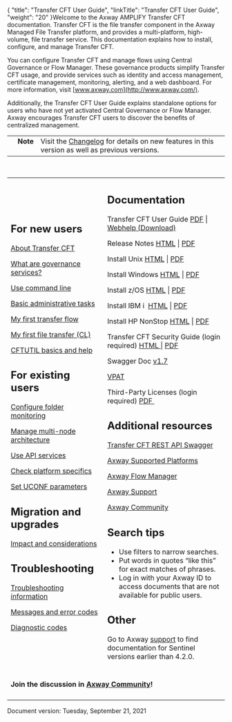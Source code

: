 {
    "title": "Transfer CFT User Guide",
    "linkTitle": "Transfer CFT User Guide",
    "weight": "20"
}Welcome to the Axway AMPLIFY Transfer CFT documentation. Transfer CFT is the file transfer component in the Axway Managed File Transfer platform, and provides a multi-platform, high-volume, file transfer service. This documentation explains how to install, configure, and manage Transfer CFT.

You can configure Transfer CFT and manage flows using Central Governance or Flow Manager. These governance products simplify Transfer CFT usage, and provide services such as identity and access management, certificate management, monitoring, alerting, and a web dashboard. For more information, visit [www.axway.com](http://www.axway.com/).

Additionally, the Transfer CFT User Guide explains standalone options for users who have not yet activated Central Governance or Flow Manager. Axway encourages Transfer CFT users to discover the benefits of centralized management.

<table cellpadding="0" cellspacing="0">
   <col/>
   <col/>
   <col/>
      <tr>
         <td valign="top">         </td>
         <td valign="top"><span><b>Note</b></span>
         </td>
         <td data-mc-autonum="&lt;b&gt;Note&lt;/b&gt;" valign="top">Visit the <a href="updates_and_revisions">Changelog</a> for details on new features in this version as well as previous versions.         </td>
      </tr>
</table>

 

<table>
   <col/>
   <col/>
   <tbody>
      <tr>
         <td>
<h2>For new users</h2>
            <p><a href="overview_intro/about_transfer_cft">About <span>Transfer CFT</span></a>
</p>
            <p><a href="overview_intro/c_cg_concepts">What are governance services?</a>
</p>
            <p><a href="c_intro_userinterfaces/about_cftutil">Use  command line </a>
</p>
            <p><a href="admin_intro/start_stop_cft">Basic administrative tasks</a> </p>
            <p><a href="gettingstarted_intro/my_first_transfer_flow_using_cg" xrefformat="{paratext}">My first transfer flow </a>
</p>
            <p><a href="gettingstarted_intro/my_first_file_transfer" xrefformat="{paratext}">My first file transfer (CL)</a>
</p>
            <p><a href="gettingstarted_intro/my_first_transfer_flow_using_cg">CFTUTIL basics and help </a>
</p>
<h2>For existing users</h2>
            <p><a href="app_integration_intro/intro_folder_monitor/configure_folder_monitoring">Configure folder monitoring</a>
</p>
            <p><a href="about_multinode">Manage multi-node architecture</a>
</p>
            <p><a href="cft_intro_install/about_this_document_zos/using_apis">Use API services</a>
</p>
            <p><a href="platform_specific_functionality.htm">Check platform specifics </a>
</p>
            <p><a href="admin_intro/uconf/uconf_directory">Set UCONF parameters</a>
</p>
<h2>Migration and upgrades</h2>
            <p><a href="cft_intro_install/mig_impact_considerations">Impact and considerations</a>
</p>
<h2>Troubleshooting</h2>
            <p><a href="troubleshoot_intro">Troubleshooting information</a>
</p>
            <p><a href="troubleshoot_intro/messages_and_error_codes_start_here">Messages and error codes</a>
</p>
            <p><a href="troubleshoot_intro/messages_and_error_codes_start_here/diagi_diagnostic_codes">Diagnostic codes</a>
</p>
         </td>
         <td>
<h2>Documentation </h2>
            <p>Transfer CFT User Guide <a href="https://docs.axway.com/bundle/TransferCFT_38_UsersGuide_allOS_en_PDF/resource/Transfer_CFT_UsersGuide_allOS_en.pdf">PDF</a> | <a href="transfercft_usersguide_allos_en_html5.zip">Webhelp (Download)</a></p>
            <p>Release Notes <a href="https://docs.axway.com/bundle/TransferCFT_38_ReleaseNotes_allOS_en_HTML5/page/Content/release_notes/Transfer_CFT_ReleaseNotes_allOS_en.htm">HTML</a> | <a href="https://docs.axway.com/bundle/TransferCFT_38_ReleaseNotes_allOS_en_PDF/resource/Transfer_CFT_ReleaseNotes_allOS_en.pdf">PDF</a></p>
            <p>Install Unix <a href="https://docs.axway.com/bundle/TransferCFT_38_UsersGuide_allOS_en_HTML5/page/Content/UNIX/unix_install_start_here.htm">HTML</a> | <a href="https://docs.axway.com/bundle/TransferCFT_38_InstallationGuide_unix_en_PDF/resource/TransferCFT_InstallationGuide_unix_en.pdf">PDF</a></p>
            <p>Install Windows <a href="https://docs.axway.com/bundle/TransferCFT_38_UsersGuide_allOS_en_HTML5/page/Content/Windows/Windows/windows_install_start_here.htm">HTML</a> | <a href="https://docs.axway.com/bundle/TransferCFT_38_InstallationGuide_windows_en_PDF/resource/TransferCFT_InstallationGuide_windows_en.pdf">PDF</a></p>
            <p>Install z/OS <a href="https://docs.axway.com/bundle/TransferCFT_38_UsersGuide_allOS_en_HTML5/page/Content/cft_installation/about_this_document_zos.htm">HTML</a> | <a href="https://docs.axway.com/bundle/TransferCFT_38_InstallationGuide_mvs_en_PDF/resource/TransferCFT_InstallationGuide_mvs_en.pdf">PDF</a></p>
            <p>Install IBM i  <a href="https://docs.axway.com/bundle/TransferCFT_38_UsersGuide_allOS_en_HTML5/page/Content/cft_installation/about_this_document_ibmi.htm">HTML</a> | <a href="https://docs.axway.com/bundle/TransferCFT_38_InstallationGuide_os400_en_PDF/resource/TransferCFT_InstallationGuide_os400_en.pdf">PDF</a></p>
            <p>Install HP NonStop <a href="https://docs.axway.com/bundle/TransferCFT_38_UsersGuide_allOS_en_HTML5/page/Content/HP_NS/preface.htm">HTML</a> | <a href="https://docs.axway.com/bundle/TransferCFT_38_InstallationGuide_hp_nonstop_en_PDF/resource/TransferCFT_InstallationGuide_hp_nonstop_en.pdf">PDF</a></p>
            <p>Transfer CFT Security Guide (login required) <a href="https://docs.axway.com/bundle/TransferCFT_38_SecurityGuide_allOS_en_HTML5/page/Content/AxwayStartsecurity.htm">HTML </a>| <a href="https://docs.axway.com/bundle/TransferCFT_38_SecurityGuide_allOS_en_PDF/resource/Transfer_CFT_SecurityGuide_allOS_en.pdf">PDF</a> </p>
            <p>Swagger Doc <a href="http://apidocs.axway.com/swagger-ui/index.html?productname=transfercft&amp;productversion=3.8&amp;filename=transfercft-swagger-api.json">v1.7</a></p>
            <p><a href="https://docs.axway.com/bundle/AccessibilityVPATS_allOS_en_HTML5/page/Content/accessibility.htm">VPAT</a>
</p>
            <p>Third-Party Licenses (login required) <a href="https://support.axway.com/en/documents/document-details/id/1448127">PDF </a></p>
<h2>Additional resources</h2>
            <p><a href="https://apidocs.axway.com/swagger-ui/index.html?productname=transfercft&amp;productversion=3.8&amp;filename=transfercft-swagger-api.json" target="_blank">Transfer CFT REST API Swagger </a>
</p>
            <p><a href="https://docs.axway.com/bundle/Axway_Products_SupportedPlatforms_allOS_en/resource/Axway_Products_SupportedPlatforms_allOS_en.pdf" target="_blank">Axway Supported Platforms </a>
</p>
            <p><a href="https://apidocs.axway.com/swagger-ui/index.html?productname=transfercft&amp;productversion=3.8&amp;filename=transfercft-swagger-api.json" target="_blank">Axway Flow Manager</a>
</p>
            <p><a href="https://support.axway.com/" target="_blank">Axway Support</a>
</p>
            <p><a href="https://community.axway.com/s/" target="_blank">Axway Community</a>
</p>
<h2>Search tips</h2>
            <ul>
               <li>Use filters to narrow searches.               </li>
               <li>Put words in quotes “like this” for exact matches of phrases.               </li>
               <li>Log in with your Axway ID to access documents that are not available for public users.               </li>
            </ul>
<h2>Other</h2>
            <p>Go to Axway <a href="https://support.axway.com/" target="_blank">support</a> to find documentation for Sentinel versions earlier than 4.2.0.</p>
         </td>
      </tr>
      <tr>
         <td colspan="2" data-mc-conditions="axway_conditions.NotPublish">
<h4>Join the discussion in <a href="https://community.axway.com" target="_blank">Axway Community</a>!  </h4>
         </td>
      </tr>
   </tbody>
</table>

Document version: Tuesday, September 21, 2021
